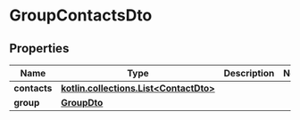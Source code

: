 
# GroupContactsDto

## Properties
Name | Type | Description | Notes
------------ | ------------- | ------------- | -------------
**contacts** | [**kotlin.collections.List&lt;ContactDto&gt;**](ContactDto) |  | 
**group** | [**GroupDto**](GroupDto) |  | 



